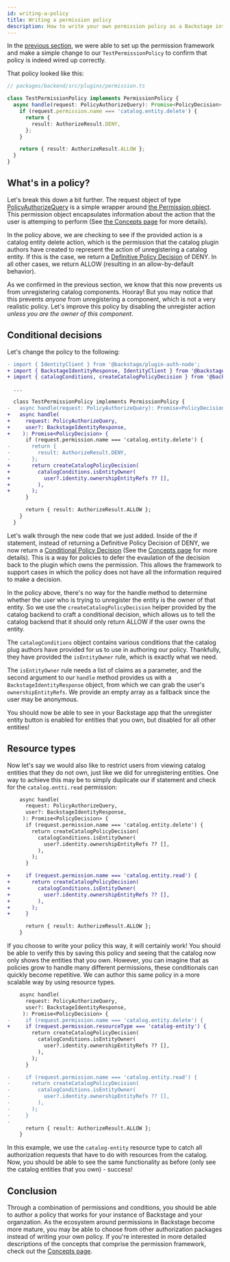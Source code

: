 ```yaml
---
id: writing-a-policy
title: Writing a permission policy
description: How to write your own permission policy as a Backstage integrator
---
```


In the [previous section](./getting-started.md), we were able to set up the permission framework and make a simple change to our `TestPermissionPolicy` to confirm that policy is indeed wired up correctly.

That policy looked like this:

```typescript
// packages/backend/src/plugins/permission.ts

class TestPermissionPolicy implements PermissionPolicy {
  async handle(request: PolicyAuthorizeQuery): Promise<PolicyDecision> {
    if (request.permission.name === 'catalog.entity.delete') {
      return {
        result: AuthorizeResult.DENY,
      };
    }

    return { result: AuthorizeResult.ALLOW };
  }
}
```

## What's in a policy?

Let's break this down a bit further. The request object of type [PolicyAuthorizeQuery](https://backstage.io/docs/reference/plugin-permission-node.policyauthorizequery) is a simple wrapper around [the Permission object](https://backstage.io/docs/reference/plugin-permission-common.permission). This permission object encapsulates information about the action that the user is attemping to perform (See [the Concepts page](./concepts.md) for more details).

In the policy above, we are checking to see if the provided action is a catalog entity delete action, which is the permission that the catalog plugin authors have created to represent the action of unregistering a catalog entity. If this is the case, we return a [Definitive Policy Decision](https://backstage.io/docs/reference/plugin-permission-node.definitivepolicydecision) of DENY. In all other cases, we return ALLOW (resulting in an allow-by-default behavior).

As we confirmed in the previous section, we know that this now prevents us from unregistering catalog components. Hooray! But you may notice that this prevents _anyone_ from unregistering a component, which is not a very realistic policy. Let's improve this policy by disabling the unregister action _unless you are the owner of this component_.

## Conditional decisions

Let's change the policy to the following:

```diff
- import { IdentityClient } from '@backstage/plugin-auth-node';
+ import { BackstageIdentityResponse, IdentityClient } from '@backstage/plugin-auth-node';
+ import { catalogConditions, createCatalogPolicyDecision } from '@backstage/plugin-catalog-backend';

  ...

  class TestPermissionPolicy implements PermissionPolicy {
-   async handle(request: PolicyAuthorizeQuery): Promise<PolicyDecision> {
+   async handle(
+     request: PolicyAuthorizeQuery,
+     user?: BackstageIdentityResponse,
+    ): Promise<PolicyDecision> {
      if (request.permission.name === 'catalog.entity.delete') {
-       return {
-         result: AuthorizeResult.DENY,
-       };
+       return createCatalogPolicyDecision(
+         catalogConditions.isEntityOwner(
+           user?.identity.ownershipEntityRefs ?? [],
+         ),
+       );
      }

      return { result: AuthorizeResult.ALLOW };
    }
  }
```

Let's walk through the new code that we just added. Inside of the if statement, instead of returning a Definitive Policy Decision of DENY, we now return a [Conditional Policy Decision](https://backstage.io/docs/reference/plugin-permission-node.conditionalpolicydecision) (See the [Concepts page](./concepts.md) for more details). This is a way for policies to defer the evaulation of the decision back to the plugin which owns the permission. This allows the framework to support cases in which the policy does not have all the information required to make a decision.

In the policy above, there's no way for the handle method to determine whether the user who is trying to unregister the entity is the owner of that entity. So we use the `createCatalogPolicyDecision` helper provided by the catalog backend to craft a conditional decision, which allows us to tell the catalog backend that it should only return ALLOW if the user owns the entity.

The `catalogConditions` object contains various conditions that the catalog plug authors have provided for us to use in authoring our policy. Thankfully, they have provided the `isEntityOwner` rule, which is exactly what we need.

The `isEntityOwner` rule needs a list of claims as a parameter, and the second argument to our `handle` method provides us with a `BackstageIdentityResponse` object, from which we can grab the user's `ownershipEntityRefs`. We provide an empty array as a fallback since the user may be anonymous.

You should now be able to see in your Backstage app that the unregister entity button is enabled for entities that you own, but disabled for all other entities!

## Resource types

Now let's say we would also like to restrict users from viewing catalog entities that they do not own, just like we did for unregistering entities. One way to achieve this may be to simply duplicate our if statement and check for the `catalog.entti.read` permission:

```diff
    async handle(
      request: PolicyAuthorizeQuery,
      user?: BackstageIdentityResponse,
     ): Promise<PolicyDecision> {
      if (request.permission.name === 'catalog.entity.delete') {
        return createCatalogPolicyDecision(
          catalogConditions.isEntityOwner(
            user?.identity.ownershipEntityRefs ?? [],
          ),
        );
      }

+     if (request.permission.name === 'catalog.entity.read') {
+       return createCatalogPolicyDecision(
+         catalogConditions.isEntityOwner(
+           user?.identity.ownershipEntityRefs ?? [],
+         ),
+       );
+     }

      return { result: AuthorizeResult.ALLOW };
    }
```

If you choose to write your policy this way, it will certainly work! You should be able to verify this by saving this policy and seeing that the catalog now only shows the entities that you own. However, you can imagine that as policies grow to handle many different permissions, these conditionals can quickly become repetitive. We can author this same policy in a more scalable way by using resource types.

```diff
    async handle(
      request: PolicyAuthorizeQuery,
      user?: BackstageIdentityResponse,
     ): Promise<PolicyDecision> {
-     if (request.permission.name === 'catalog.entity.delete') {
+     if (request.permission.resourceType === 'catalog-entity') {
        return createCatalogPolicyDecision(
          catalogConditions.isEntityOwner(
            user?.identity.ownershipEntityRefs ?? [],
          ),
        );
      }

-     if (request.permission.name === 'catalog.entity.read') {
-       return createCatalogPolicyDecision(
-         catalogConditions.isEntityOwner(
-           user?.identity.ownershipEntityRefs ?? [],
-         ),
-       );
-     }
-
      return { result: AuthorizeResult.ALLOW };
    }
```

In this example, we use the `catalog-entity` resource type to catch all authorization requests that have to do with resources from the catalog. Now, you should be able to see the same functionality as before (only see the catalog entities that you own) - success!

## Conclusion

Through a combination of permissions and conditions, you should be able to author a policy that works for your instance of Backstage and your organzation. As the ecosystem around permissions in Backstage become more mature, you may be able to choose from other authorization packages instead of writing your own policy. If you're interested in more detailed descriptions of the concepts that comprise the permission framework, check out the [Concepts page](./concepts.md).
